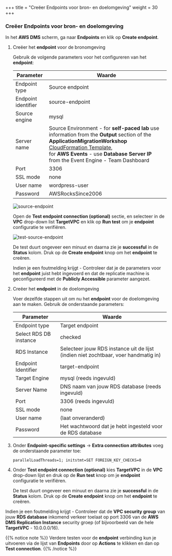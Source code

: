 +++
title = "Creëer Endpoints voor bron- en doelomgeving"
weight = 30
+++


### Creëer Endpoints voor bron- en doelomgeving

In het **AWS DMS** scherm, ga naar **Endpoints** en klik op **Create endpoint**.

1. Creëer het **endpoint** voor de bronomgeving

    Gebruik de volgende parameters voor het configureren van het **endpoint**:

    | Parameter           | Waarde                                          |
    | ------------------- | ---------------------------------------------- |
    | Endpoint type       | Source endpoint                                |
    | Endpoint identifier | source-endpoint                                |
    | Source engine       | mysql                                          |
    | Server name         | Source Environment - for **self-paced lab** use information from the **Output** section of the **ApplicationMigrationWorkshop** <a href="https://us-west-2.console.aws.amazon.com/cloudformation/home?region=us-west-2#/" target="_blank" rel="noopener noreferrer">CloudFormation Template</a>, <br>for **AWS Events** - use **Database Server IP** from the Event Engine - Team Dashboard   |
    | Port                | 3306                                           |
    | SSL mode            | none                                           |
    | User name           | wordpress-user                                 |
    | Password            | AWSRocksSince2006                                   |

    ![source-endpoint](/db-mig/source-endpoint.png)

    Open de **Test endpoint connection (optional)** sectie, en selecteer in de **VPC** drop-down list **TargetVPC** en klik op **Run test** om je **endpoint** configuratie te verifiëren.

    ![test-source-endpoint](/db-mig/test-source-endpoint.png)

    De test duurt ongeveer een minuut en daarna zie je **successful** in de **Status** kolom. Druk op de **Create endpoint** knop om het **endpoint** te creëren.
    
    Indien je een foutmelding krijgt - Controleer dat je de parameters voor het **endpoint** juist hebt ingevoerd en dat de replicatie machine is geconfigureerd met de **Publicly Accessible** parameter aangezet.

2. Creëer het **endpoint** in de doelomgeving

    Voer dezelfde stappen uit om nu het **endpoint** voor de doelomgeving aan te maken. Gebruik de onderstaande parameters:

    | Parameter           | Waarde                                                 |
    | ------------------- | ----------------------------------------------------- |
    | Endpoint type       | Target endpoint                                       |
    | Select RDS DB instance | checked                                            |
    | RDS Instance        | Selecteer jouw RDS instance uit de lijst (indien niet zochtbaar, voer handmatig in)          |
    | Endpoint Identifier | target-endpoint                                       |
    | Target Engine       | mysql (reeds ingevuld)                                                |
    | Server Name         | DNS naam van jouw RDS database (reeds ingevuld)                             |
    | Port                | 3306     (reeds ingevuld)                                             |
    | SSL mode            | none                                                  |
    | User name           | (laat onveranderd)                                                 |
    | Password            | Het wachtwoord dat je hebt ingesteld voor de RDS database|


3. Onder **Endpoint-specific settings** -> **Extra connection attributes** voeg de onderstaande parameter toe:

    ```
    parallelLoadThreads=1; initstmt=SET FOREIGN_KEY_CHECKS=0
    ```

4. Onder **Test endpoint connection (optional)** kies **TargetVPC** in de **VPC** drop-down lijst en druk op de **Run test** knop om je **endpoint** configuratie te verifiëren.

    De test duurt ongeveer een minuut en daarna zie je **successful** in de **Status** kolom. Druk op de **Create endpoint** knop om het **endpoint** te creëren.

Indien je een foutmelding krijgt - Controleer dat de **VPC security group** van jouw **RDS database** inkomend verkeer toelaat op port 3306 van de **AWS DMS Replication Instance** security groep (of bijvoorbeeld van de hele **TargetVPC** - 10.0.0.0/16).

{{% notice note %}}
Verdere testen voor de **endpoint** verbinding kun je uitvoeren via de lijst van **Endpoints** door op **Actions** te klikken en dan op **Test connection**.
{{% /notice %}}
